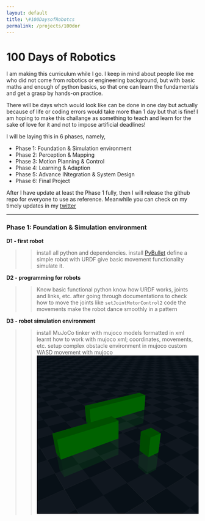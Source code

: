 ```yaml
---
layout: default
title: \#100DaysofRobotcs
permalink: /projects/100dor
---
```


# 100 Days of Robotics

I am making this curriculum while I go. I keep in mind about people like me who did not come from robotics or engineering background, but with basic maths and enough of python basics, so that one can learn the fundamentals and get a grasp by hands-on practice.

There will be days whch would look like can be done in one day but actually because of life or coding errors would take more than 1 day but that is fine! I am hoping to make this challange as something to teach and learn for the sake of love for it and not to impose artificial deadlines!

I will be laying this in 6 phases, namely,
- Phase 1: Foundation & Simulation environment
- Phase 2: Perception & Mapping
- Phase 3: Motion Planning & Control
- Phase 4: Learning & Adaption
- Phase 5: Advance INtegration & System Design
- Phase 6: Final Project

After I have update at least the Phase 1 fully, then I will release the github repo for everyone to use as reference. Meanwhile you can check on my timely updates in my [twitter](https://twitter.com/tumaro1001)

---

### Phase 1: Foundation & Simulation environment

**D1 - first robot**
>> install all python and dependencies.
>> install [PyBullet](https://pybullet.org/wordpress/index.php/forum-2/)
>> define a simple robot with URDF 
>> give basic movement functionality
>> simulate it.

**D2 - programming for robots**
>> Know basic functional python
>> know how URDF works, joints and links, etc.
>> after going through documentations to check how to move the joints like `setJointMotorControl2` code the movements
>> make the robot dance smoothly in a pattern

**D3 - robot simulation environment**
>> install MuJoCo
>> tinker with mujoco models formatted in xml
>> learnt how to work with mujoco xml; coordinates, movements, etc.
>> setup complex obstacle environment in mujoco
>> custom WASD movement with mujoco
![image](pages/images/d3_obstacles1.png)
